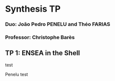 # Synthesis TP
### Duo: João Pedro PENELU and Théo FARIAS
### Professor: Christophe Barès

## TP 1: ENSEA in the Shell
test

Penelu test